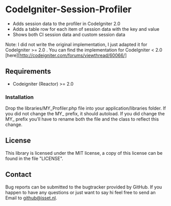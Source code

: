 # CodeIgniter-Session-Profiler

 * Adds session data to the profiler in CodeIgniter 2.0
 * Adds a table row for each item of session data with the key and value
 * Shows both CI session data and custom session data

Note: I did not write the original implementation, I just adapted it
for CodeIgniter >= 2.0 . You can find the implementation for CodeIgniter < 2.0 [here][http://codeigniter.com/forums/viewthread/60066/]

## Requirements

* Codeigniter (Reactor) >= 2.0

### Installation

Drop the libraries/MY_Profiler.php file into your application/libraries folder. 
If you did not change the MY_ prefix, it should autoload. If you did change the MY_ prefix
you'll have to rename both the file and the class to reflect this change.

## License

This library is licensed under the MIT license, a copy of this license can be found in
the file "LICENSE".

## Contact

Bug reports can be submitted to the bugtracker provided by GitHub. If you happen to have
any questions or just want to say hi feel free to send an Email to github@isset.nl.
